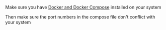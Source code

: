 Make sure you have [Docker and Docker Compose](https://docs.docker.com/engine/install/) installed on your system

Then make sure the port numbers in the compose file don't conflict with your system
